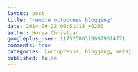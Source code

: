 ```yaml
---
layout: post
title: "remote octopress blogging"
date: 2014-09-22 00:51:18 +0200
author: Horea Christian
googleplus_user: 117525803180879614771
comments: true
categories: [octopresss, blogging, meta]
published: false
---
```

